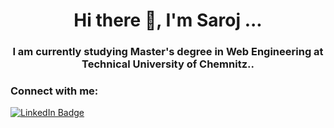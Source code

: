 
<h1 align="center">Hi there 👋, I'm Saroj ...</h1>
<h3 align="center">I am currently studying Master's degree in Web Engineering at Technical University of Chemnitz..</h3>

<h3 align="left">Connect with me:</h3>
<div id="badges">
  <a href="https://www.linkedin.com/in/saroj-sah-139922124/">
    <img src="https://img.shields.io/badge/LinkedIn-blue?style=for-the-badge&logo=linkedin&logoColor=white" alt="LinkedIn Badge"/>
  </a>
</div>

<!--
**saroj2053/saroj2053** is a ✨ _special_ ✨ repository because its `README.md` (this file) appears on your GitHub profile.

Here are some ideas to get you started:

- 🔭 I’m currently working on ...
- 🌱 I’m currently learning ...
- 👯 I’m looking to collaborate on ...
- 🤔 I’m looking for help with ...
- 💬 Ask me about ...
- 📫 How to reach me: ...
- 😄 Pronouns: ...
- ⚡ Fun fact: ...
-->
